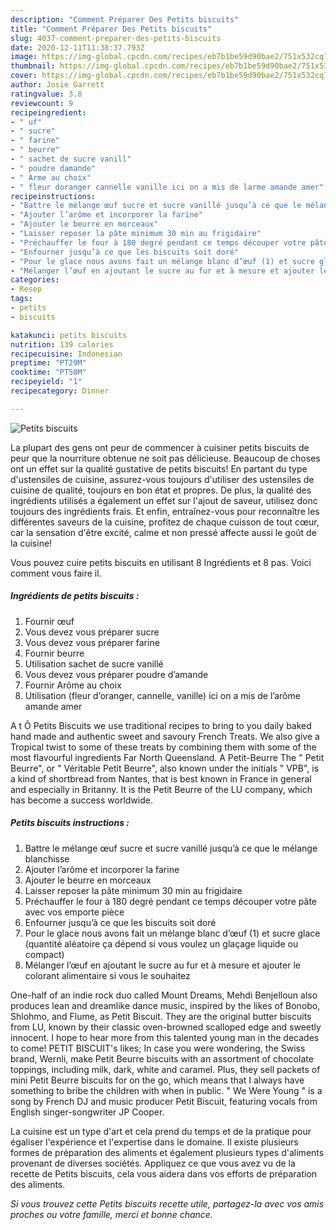 ```yaml
---
description: "Comment Préparer Des Petits biscuits"
title: "Comment Préparer Des Petits biscuits"
slug: 4037-comment-preparer-des-petits-biscuits
date: 2020-12-11T11:38:37.793Z
image: https://img-global.cpcdn.com/recipes/eb7b1be59d90bae2/751x532cq70/petits-biscuits-photo-principale-de-la-recette.jpg
thumbnail: https://img-global.cpcdn.com/recipes/eb7b1be59d90bae2/751x532cq70/petits-biscuits-photo-principale-de-la-recette.jpg
cover: https://img-global.cpcdn.com/recipes/eb7b1be59d90bae2/751x532cq70/petits-biscuits-photo-principale-de-la-recette.jpg
author: Josie Garrett
ratingvalue: 3.8
reviewcount: 9
recipeingredient:
- " uf"
- " sucre"
- " farine"
- " beurre"
- " sachet de sucre vanill"
- " poudre damande"
- " Arme au choix"
- " fleur doranger cannelle vanille ici on a mis de larme amande amer"
recipeinstructions:
- "Battre le mélange œuf sucre et sucre vanillé jusqu’à ce que le mélange blanchisse"
- "Ajouter l’arôme et incorporer la farine"
- "Ajouter le beurre en morceaux"
- "Laisser reposer la pâte minimum 30 min au frigidaire"
- "Préchauffer le four à 180 degré pendant ce temps découper votre pâte avec vos emporte pièce"
- "Enfourner jusqu’à ce que les biscuits soit doré"
- "Pour le glace nous avons fait un mélange blanc d’œuf (1) et sucre glace (quantité aléatoire ça dépend si vous voulez un glaçage liquide ou compact)"
- "Mélanger l’œuf en ajoutant le sucre au fur et à mesure et ajouter le colorant alimentaire si vous le souhaitez"
categories:
- Resep
tags:
- petits
- biscuits

katakunci: petits biscuits 
nutrition: 139 calories
recipecuisine: Indonesian
preptime: "PT29M"
cooktime: "PT50M"
recipeyield: "1"
recipecategory: Dinner

---
```



![Petits biscuits](https://img-global.cpcdn.com/recipes/eb7b1be59d90bae2/751x532cq70/petits-biscuits-photo-principale-de-la-recette.jpg)

La plupart des gens ont peur de commencer à cuisiner petits biscuits de peur que la nourriture obtenue ne soit pas délicieuse. Beaucoup de choses ont un effet sur la qualité gustative de petits biscuits! En partant du type d'ustensiles de cuisine, assurez-vous toujours d'utiliser des ustensiles de cuisine de qualité, toujours en bon état et propres. De plus, la qualité des ingrédients utilisés a également un effet sur l'ajout de saveur, utilisez donc toujours des ingrédients frais. Et enfin, entraînez-vous pour reconnaître les différentes saveurs de la cuisine, profitez de chaque cuisson de tout cœur, car la sensation d'être excité, calme et non pressé affecte aussi le goût de la cuisine!

<!--inarticleads1-->

Vous pouvez cuire petits biscuits en utilisant 8 Ingrédients et 8 pas. Voici comment vous faire il.

##### Ingrédients de petits biscuits :

1. Fournir  œuf
1. Vous devez vous préparer  sucre
1. Vous devez vous préparer  farine
1. Fournir  beurre
1. Utilisation  sachet de sucre vanillé
1. Vous devez vous préparer  poudre d’amande
1. Fournir  Arôme au choix
1. Utilisation  (fleur d’oranger, cannelle, vanille) ici on a mis de l’arôme amande amer


A t Ô Petits Biscuits we use traditional recipes to bring to you daily baked hand made and authentic sweet and savoury French Treats. We also give a Tropical twist to some of these treats by combining them with some of the most flavourful ingredients Far North Queensland. A Petit-Beurre The &#34; Petit Beurre&#34;, or &#34; Véritable Petit Beurre&#34;, also known under the initials &#34; VPB&#34;, is a kind of shortbread from Nantes, that is best known in France in general and especially in Britanny. It is the Petit Beurre of the LU company, which has become a success worldwide. 

<!--inarticleads2-->

##### Petits biscuits instructions :

1. Battre le mélange œuf sucre et sucre vanillé jusqu’à ce que le mélange blanchisse
1. Ajouter l’arôme et incorporer la farine
1. Ajouter le beurre en morceaux
1. Laisser reposer la pâte minimum 30 min au frigidaire
1. Préchauffer le four à 180 degré pendant ce temps découper votre pâte avec vos emporte pièce
1. Enfourner jusqu’à ce que les biscuits soit doré
1. Pour le glace nous avons fait un mélange blanc d’œuf (1) et sucre glace (quantité aléatoire ça dépend si vous voulez un glaçage liquide ou compact)
1. Mélanger l’œuf en ajoutant le sucre au fur et à mesure et ajouter le colorant alimentaire si vous le souhaitez


One-half of an indie rock duo called Mount Dreams, Mehdi Benjelloun also produces lean and dreamlike dance music, inspired by the likes of Bonobo, Shlohmo, and Flume, as Petit Biscuit. They are the original butter biscuits from LU, known by their classic oven-browned scalloped edge and sweetly innocent. I hope to hear more from this talented young man in the decades to come! PETIT BISCUIT&#39;s likes; In case you were wondering, the Swiss brand, Wernli, make Petit Beurre biscuits with an assortment of chocolate toppings, including milk, dark, white and caramel. Plus, they sell packets of mini Petit Beurre biscuits for on the go, which means that I always have something to bribe the children with when in public. &#34; We Were Young &#34; is a song by French DJ and music producer Petit Biscuit, featuring vocals from English singer-songwriter JP Cooper. 

<!--inarticleads1-->

<p>
La cuisine est un type d'art et cela prend du temps et de la pratique pour égaliser l'expérience et l'expertise dans le domaine. Il existe plusieurs formes de préparation des aliments et également plusieurs types d'aliments provenant de diverses sociétés. Appliquez ce que vous avez vu de la recette de Petits biscuits, cela vous aidera dans vos efforts de préparation des aliments.
</p>

<p>
<i>Si vous trouvez cette Petits biscuits recette utile, partagez-la avec vos amis proches ou votre famille, merci et bonne chance.</i>
</p>
